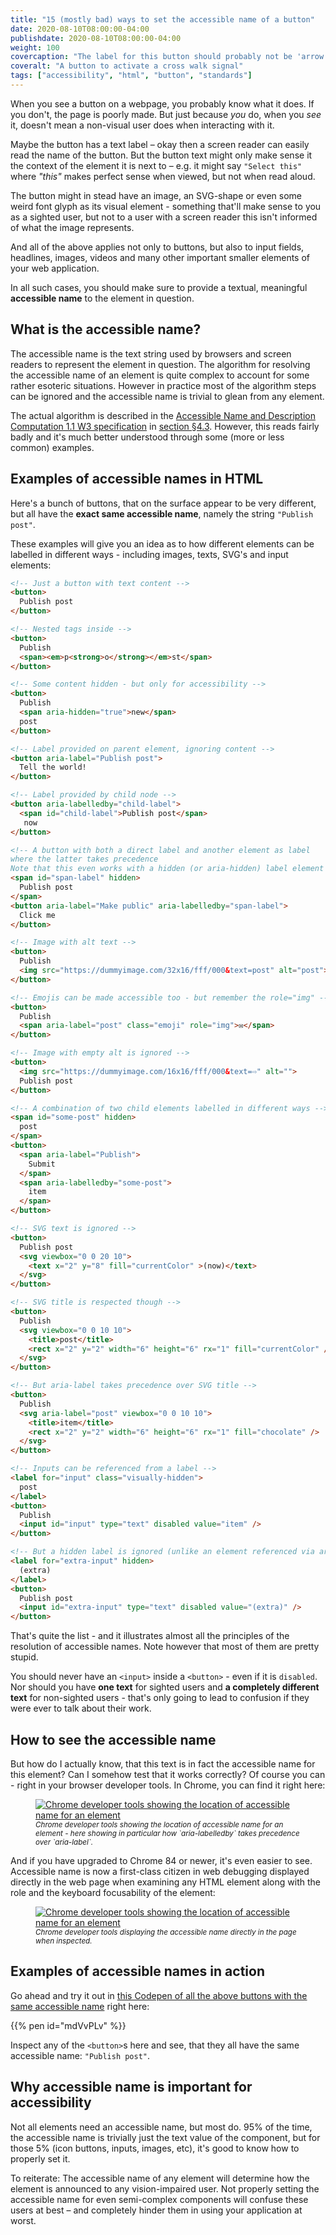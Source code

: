 ```yaml
---
title: "15 (mostly bad) ways to set the accessible name of a button"
date: 2020-08-10T08:00:00-04:00
publishdate: 2020-08-10T08:00:00-04:00
weight: 100
covercaption: "The label for this button should probably not be 'arrow' but 'walk' or similar - right?"
coveralt: "A button to activate a cross walk signal"
tags: ["accessibility", "html", "button", "standards"]
---
```


When you see a button on a webpage, you probably know what it does. If you don't, the page is poorly made. But just because _you_ do, when you _see_ it, doesn't mean a non-visual user does when interacting with it.

Maybe the button has a text label – okay then a screen reader can easily read the name of the button. But the button text might only make sense it the context of the element it is next to – e.g. it might say `"Select this"` where _"this"_ makes perfect sense when viewed, but not when read aloud.

The button might in stead have an image, an SVG-shape or even some weird font glyph as its visual element - something that'll make sense to you as a sighted user, but not to a user with a screen reader this isn't informed of what the image represents.

And all of the above applies not only to buttons, but also to input fields, headlines, images, videos and many other important smaller elements of your web application.

In all such cases, you should make sure to provide a textual, meaningful **accessible name** to the element in question.

## What is the accessible name?

The accessible name is the text string used by browsers and screen readers to represent the element in question. The algorithm for resolving the accessible name of an element is quite complex to account for some rather esoteric situations. However in practice most of the algorithm steps can be ignored and the accessible name is trivial to glean from any element.

The actual algorithm is described in the [Accessible Name and Description Computation 1.1 W3 specification](https://www.w3.org/TR/accname-1.1) in [section §4.3](https://www.w3.org/TR/accname-1.1/#mapping_additional_nd_te). However, this reads fairly badly and it's much better understood through some (more or less common) examples.

## Examples of accessible names in HTML

Here's a bunch of buttons, that on the surface appear to be very different, but all have the **exact same accessible name**, namely the string `"Publish post"`.

These examples will give you an idea as to how different elements can be labelled in different ways - including images, texts, SVG's and input elements:

```html
<!-- Just a button with text content -->
<button>
  Publish post
</button>

<!-- Nested tags inside -->
<button>
  Publish 
  <span><em>p<strong>o</strong></em>st</span>
</button>

<!-- Some content hidden - but only for accessibility -->
<button>
  Publish 
  <span aria-hidden="true">new</span> 
  post
</button>

<!-- Label provided on parent element, ignoring content -->
<button aria-label="Publish post">
  Tell the world!
</button>

<!-- Label provided by child node -->
<button aria-labelledby="child-label">
  <span id="child-label">Publish post</span>
   now
</button>

<!-- A button with both a direct label and another element as label
where the latter takes precedence
Note that this even works with a hidden (or aria-hidden) label element -->
<span id="span-label" hidden>
  Publish post
</span>
<button aria-label="Make public" aria-labelledby="span-label">
  Click me
</button>

<!-- Image with alt text -->
<button>
  Publish
  <img src="https://dummyimage.com/32x16/fff/000&text=post" alt="post">
</button>

<!-- Emojis can be made accessible too - but remember the role="img" -->
<button>
  Publish 
  <span aria-label="post" class="emoji" role="img">✉️</span>
</button>

<!-- Image with empty alt is ignored -->
<button>
  <img src="https://dummyimage.com/16x16/fff/000&text=⇨" alt="">
  Publish post
</button>

<!-- A combination of two child elements labelled in different ways -->
<span id="some-post" hidden>
  post
</span>
<button>
  <span aria-label="Publish">
    Submit
  </span> 
  <span aria-labelledby="some-post">
    item
  </span>
</button>

<!-- SVG text is ignored -->
<button>
  Publish post 
  <svg viewbox="0 0 20 10">
    <text x="2" y="8" fill="currentColor" >(now)</text>
  </svg>
</button>

<!-- SVG title is respected though -->
<button>
  Publish 
  <svg viewbox="0 0 10 10">
    <title>post</title>
    <rect x="2" y="2" width="6" height="6" rx="1" fill="currentColor" />
  </svg>
</button>

<!-- But aria-label takes precedence over SVG title -->
<button>
  Publish
  <svg aria-label="post" viewbox="0 0 10 10">
    <title>item</title>
    <rect x="2" y="2" width="6" height="6" rx="1" fill="chocolate" />
  </svg>
</button>

<!-- Inputs can be referenced from a label -->
<label for="input" class="visually-hidden">
  post
</label>
<button>
  Publish
  <input id="input" type="text" disabled value="item" />
</button>

<!-- But a hidden label is ignored (unlike an element referenced via aria-labelledby) -->
<label for="extra-input" hidden>
  (extra)
</label>
<button>
  Publish post
  <input id="extra-input" type="text" disabled value="(extra)" />
</button>
```

That's quite the list - and it illustrates almost all the principles of the resolution of accessible names. Note however that most of them are pretty stupid.

You should never have an `<input>` inside a `<button>` - even if it is `disabled`. Nor should you have **one text** for sighted users and **a completely different text** for non-sighted users - that's only going to lead to confusion if they were ever to talk about their work.

## How to see the accessible name

But how do I actually know, that this text is in fact the accessible name for this element? Can I somehow test that it works correctly? Of course you can - right in your browser developer tools. In Chrome, you can find it right here:

<figure>
<a href="./chrome_dev_tools_accessible_name.jpg"><img src="./chrome_dev_tools_accessible_name.jpg" alt="Chrome developer tools showing the location of accessible name for an element" /></a>
<caption><em><small>Chrome developer tools showing the location of accessible name for an element - here showing in particular how `aria-labelledby` takes precedence over `aria-label`.</small></em></caption>
</figure>

And if you have upgraded to Chrome 84 or newer, it's even easier to see. Accessible name is now a first-class citizen in web debugging displayed directly in the web page when examining any HTML element along with the role and the keyboard focusability of the element:

<figure>
<a href="./chrome_dev_tools_display_accessible_name.jpg"><img src="./chrome_dev_tools_display_accessible_name.jpg" alt="Chrome developer tools showing the location of accessible name for an element" /></a>
<caption><em><small>Chrome developer tools displaying the accessible name directly in the page when inspected.</small></em></caption>
</figure>

## Examples of accessible names in action

Go ahead and try it out in [this Codepen of all the above buttons with the same accessible name](https://codepen.io/barklund/pen/mdVvPLv?editors=1100) right here:

{{% pen id="mdVvPLv" %}}

Inspect any of the `<button>`s here and see, that they all have the same accessible name: `"Publish post"`.

## Why accessible name is important for accessibility

Not all elements need an accessible name, but most do. 95% of the time, the accessible name is trivially just the text value of the component, but for those 5% (icon buttons, inputs, images, etc), it's good to know how to properly set it.

To reiterate: The accessible name of any element will determine how the element is announced to any vision-impaired user. Not properly setting the accessible name for even semi-complex components will confuse these users at best – and completely hinder them in using your application at worst.
